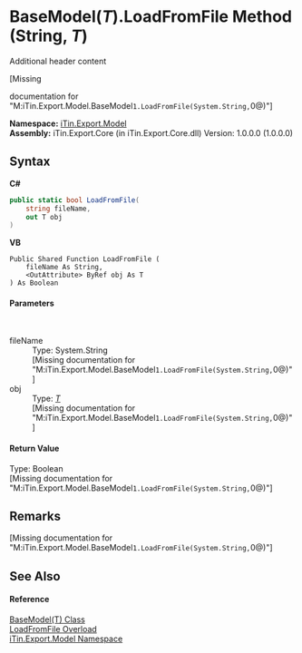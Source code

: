 # BaseModel(*T*).LoadFromFile Method (String, *T*)
Additional header content 

\[Missing <summary> documentation for "M:iTin.Export.Model.BaseModel`1.LoadFromFile(System.String,`0@)"\]

**Namespace:**&nbsp;<a href="ef57ffcc-e95e-b212-5a46-9aa6f5a3511f">iTin.Export.Model</a><br />**Assembly:**&nbsp;iTin.Export.Core (in iTin.Export.Core.dll) Version: 1.0.0.0 (1.0.0.0)

## Syntax

**C#**<br />
``` C#
public static bool LoadFromFile(
	string fileName,
	out T obj
)
```

**VB**<br />
``` VB
Public Shared Function LoadFromFile ( 
	fileName As String,
	<OutAttribute> ByRef obj As T
) As Boolean
```


#### Parameters
&nbsp;<dl><dt>fileName</dt><dd>Type: System.String<br />\[Missing <param name="fileName"/> documentation for "M:iTin.Export.Model.BaseModel`1.LoadFromFile(System.String,`0@)"\]</dd><dt>obj</dt><dd>Type: <a href="6632f561-4175-f1f2-939c-ac8b10159529">*T*</a><br />\[Missing <param name="obj"/> documentation for "M:iTin.Export.Model.BaseModel`1.LoadFromFile(System.String,`0@)"\]</dd></dl>

#### Return Value
Type: Boolean<br />\[Missing <returns> documentation for "M:iTin.Export.Model.BaseModel`1.LoadFromFile(System.String,`0@)"\]

## Remarks
\[Missing <remarks> documentation for "M:iTin.Export.Model.BaseModel`1.LoadFromFile(System.String,`0@)"\]

## See Also


#### Reference
<a href="6632f561-4175-f1f2-939c-ac8b10159529">BaseModel(T) Class</a><br /><a href="291eee94-6bcc-05ea-49ab-1daae9d66db9">LoadFromFile Overload</a><br /><a href="ef57ffcc-e95e-b212-5a46-9aa6f5a3511f">iTin.Export.Model Namespace</a><br />